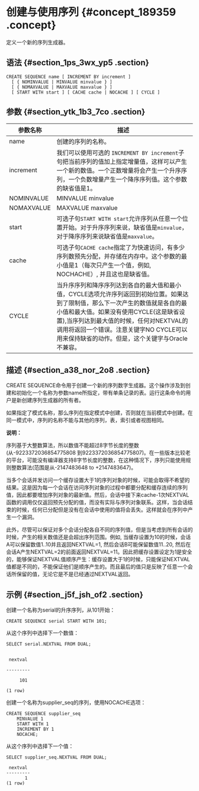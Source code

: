 # 创建与使用序列 {#concept_189359 .concept}

定义一个新的序列生成器。

## 语法 {#section_1ps_3wx_yp5 .section}

``` {#codeblock_8vp_u4g_kc8}
CREATE SEQUENCE name [ INCREMENT BY increment ]
  [ { NOMINVALUE | MINVALUE minvalue } ]
  [ { NOMAXVALUE | MAXVALUE maxvalue } ]
  [ START WITH start ] [ CACHE cache | NOCACHE ] [ CYCLE ]
```

## 参数 {#section_ytk_1b3_7co .section}

|参数名称|描述|
|----|--|
|name|创建的序列的名称。|
|increment|我们可以使用可选的 `INCREMENT BY increment`子句把当前序列的值加上指定增量值，这样可以产生一个新的数值。一个正数增量将会产生一个升序序列，一个负数增量产生一个降序序列值。这个参数的缺省值是1。|
|NOMINVALUE | MINVALUE minvalue|可选子句`MINVALUE minvalue`决定一个序列可以产生的最小值。如果没有使用这个子句，将使用缺省值。1和-263-1分别是升序和降序序列的缺省值。需要注意的是可以使用关键字`NOMINVALUE`把序列可产生的最小值设定回缺省值。|
|NOMAXVALUE | MAXVALUE maxvalue|可选子句`MAXVALUE maxvalue`决定一个序列可以产生的最大值。如果没有使用这个子句，将使用缺省值。263-1和1分别是升序和降序序列的缺省值。需要注意的是可以使用关键字`NOMAXVALUE`把序列可产生的最大值设定回缺省值。|
|start|可选子句`START WITH start`允许序列从任意一个位置开始。对于升序序列来说，缺省值是`minvalue`，对于降序序列来说缺省值是`maxvalue`。|
|cache|可选子句`CACHE cache`指定了为快速访问，有多少序列数预先分配，并存储在内存中。这个参数的最小值是1（每次只产生一个值，例如, NOCHACHE）, 并且这也是缺省值。|
|CYCLE|当升序序列和降序序列达到各自的最大值和最小值，CYCLE选项允许序列返回到初始位置。如果达到了限制值，那么下一次产生的数值就是各自的最小值和最大值。如果没有使用CYCLE\(这是缺省设置\),当序列达到最大值的时候，任何对NEXTVAL的调用将返回一个错误。注意关键字NO CYCLE可以用来保持缺省的动作。但是，这个关键字与Oracle不兼容。|

## 描述 {#section_a38_nor_2o8 .section}

CREATE SEQUENCE命令用于创建一个新的序列数字生成器。这个操作涉及到创建和初始化一个名称为参数name所指定，带有单条记录的表。运行这条命令的用户是新创建序列生成器的所有者。

如果指定了模式名称，那么序列在指定模式中创建，否则就在当前模式中创建。在同一模式中，序列的名称不能与其他的序列，表，索引或者视图相同。

**说明：** 

序列基于大整数算法，所以数值不能超过8字节长度的整数\(从-9223372036854775808 到9223372036854775807\)。在一些版本比较老的平台，可能没有编译器支持8字节长度的整数，在这种情况下，序列只能使用规则整数算法\(范围是从-2147483648 to +2147483647\)。

当多个会话并发访问一个缓存设置大于1的序列对象的时候，可能会取得不希望的结果。这是因为每一个会话在访问序列对象的过程中都要分配和缓存连续的序列值，因此都要增加序列对象的最新值。然后，会话中接下来cache-1次NEXTVAL函数的调用仅仅返回预先分配的值，而没有实际与序列对象联系。这样，当会话结束的时候，任何已分配但是没有在会话中使用的值将会丢失。这样就会在序列中产生一个漏洞。

此外，尽管可以保证对多个会话分配各自不同的序列值，但是当考虑到所有会话的时候，产生的相关数值还是会超出序列范围。例如, 当缓存设置为10的时候，会话A可以保留数值1..10并且返回NEXTVAL=1, 然后会话B可能保留数值11..20, 然后在会话A产生NEXTVAL=2的前面返回NEXTVAL=11。因此把缓存设置设定为1是安全的，能够保证NEXTVAL值顺序产生：缓存设置大于1的时候，只能保证NEXTVAL值都是不同的，不能保证他们是顺序产生的。而且最后的值只是反映了任意一个会话所保留的值，无论它是不是已经通过NEXTVAL返回。

## 示例 {#section_j5f_jsh_of2 .section}

创建一个名称为serial的升序序列，从101开始：

``` {#codeblock_gdm_1w3_hxt}
CREATE SEQUENCE serial START WITH 101;
```

从这个序列中选择下一个数值：

``` {#codeblock_26d_lsp_nhz}
SELECT serial.NEXTVAL FROM DUAL;


 nextval

---------

     101

(1 row)			
```

创建一个名称为supplier\_seq的序列，使用NOCACHE选项：

``` {#codeblock_4pc_o4i_9rt}
CREATE SEQUENCE supplier_seq
    MINVALUE 1
    START WITH 1
    INCREMENT BY 1
    NOCACHE;
```

从这个序列中选择下一个值：

``` {#codeblock_y1s_r03_zue}
SELECT supplier_seq.NEXTVAL FROM DUAL;

 nextval
---------
       1
(1 row)		
```

